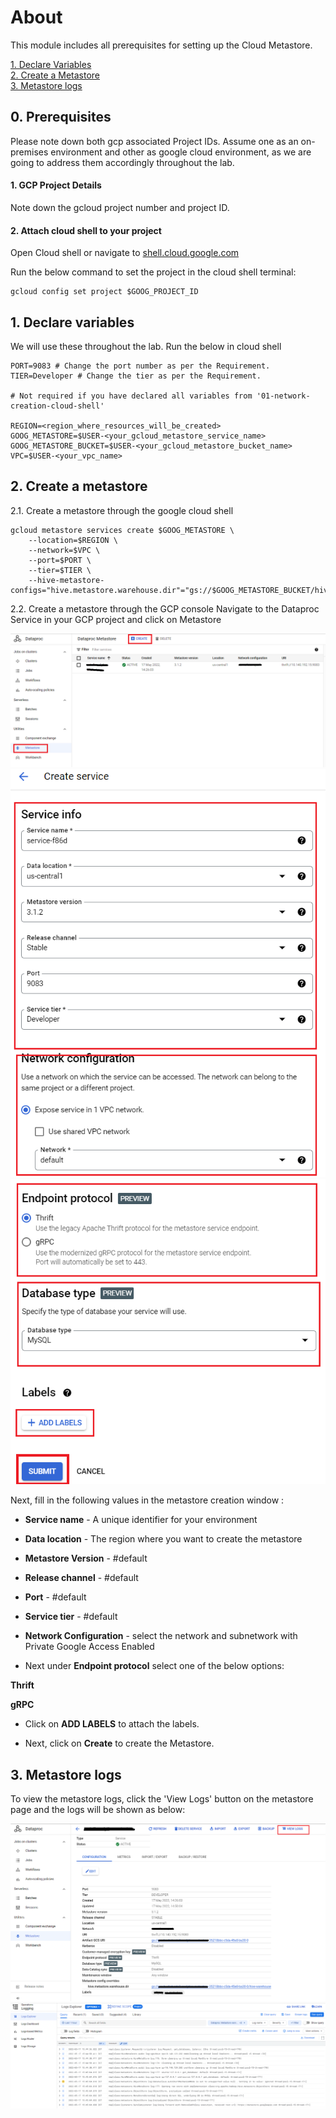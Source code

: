 # About

This module includes all prerequisites for setting up the Cloud Metastore.

[1. Declare Variables](03-dataproc-metastore-creation-cloud-shell.md#1-declare-variables)<br>
[2. Create a Metastore](03-dataproc-metastore-creation-cloud-shell.md#2-create-a-metastore)<br>
[3. Metastore logs](03-dataproc-metastore-creation-cloud-shell.md#3-metastore-logs)

## 0. Prerequisites
Please note down both gcp associated Project IDs. Assume one as an on-premises environment and other as google cloud environment, as we are going to address them accordingly throughout the lab.

#### 1. GCP Project Details
Note down the gcloud project number and project ID.

#### 2. Attach cloud shell to your project
Open Cloud shell or navigate to [shell.cloud.google.com](https://shell.cloud.google.com) <br>

Run the below command to set the project in the cloud shell terminal:
```
gcloud config set project $GOOG_PROJECT_ID
```

## 1. Declare variables
We will use these throughout the lab.
Run the below in cloud shell
```
PORT=9083 # Change the port number as per the Requirement.
TIER=Developer # Change the tier as per the Requirement.

# Not required if you have declared all variables from '01-network-creation-cloud-shell'

REGION=<region_where_resources_will_be_created>
GOOG_METASTORE=$USER-<your_gcloud_metastore_service_name>
GOOG_METASTORE_BUCKET=$USER-<your_gcloud_metastore_bucket_name>
VPC=$USER-<your_vpc_name>
```

## 2. Create a metastore

2.1. Create a metastore through the google cloud shell
```
gcloud metastore services create $GOOG_METASTORE \
    --location=$REGION \
    --network=$VPC \
    --port=$PORT \
    --tier=$TIER \
    --hive-metastore-configs="hive.metastore.warehouse.dir"="gs://$GOOG_METASTORE_BUCKET/hive_warehouse"
```

2.2. Create a metastore through the GCP console
Navigate to the Dataproc Service in your GCP project and click on Metastore

![This is a alt text.](/images/meta.png)
![This is a alt text.](/images/meta01.png)
![This is a alt text.](/images/meta02.png)

Next, fill in the following values in the metastore creation window :

* **Service name**   - A unique identifier for your environment
* **Data location**     - The region where you want to create the metastore
* **Metastore Version**    - #default
* **Release channel** - #default
* **Port** - #default

* **Service tier** - #default

* **Network Configuration** - select the network and subnetwork with Private Google Access Enabled

* Next under **Endpoint protocol** select one of the below options: 
 
 **Thrift**
 
 **gRPC**

* Click on **ADD LABELS** to attach the labels.

* Next, click on **Create** to create the Metastore.

## 3. Metastore logs
To view the metastore logs, click the 'View Logs' button on the metastore page and the logs will be shown as below:

![This is a alt text.](/images/meta_logs01.png)
![This is a alt text.](/images/meta_logs02.png)